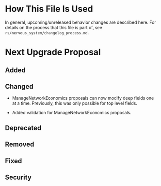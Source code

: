 # How This File Is Used

In general, upcoming/unreleased behavior changes are described here. For details
on the process that this file is part of, see
`rs/nervous_system/changelog_process.md`.


# Next Upgrade Proposal

## Added

## Changed

* ManageNetworkEconomics proposals can now modify deep fields one at a time.
  Previously, this was only possible for top level fields.

* Added validation for ManageNetworkEconomics proposals.

## Deprecated

## Removed

## Fixed

## Security

